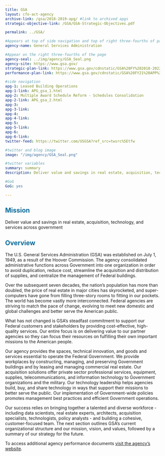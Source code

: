 ```yaml
---
title: GSA
layout: cfo-act-agency
archive-link: /gsa/2018-2019-apg/ #link to archived apgs
strategic-objective-link: /GSA/GSA-Strategic-Objectives.pdf

permalink: ../GSA/

#Appears at top of side navigation and top of right three-fourths of page
agency-name: General Services Administration

#Appear on the right three-fourths of the page
agency-seal: ../img/agency/GSA_Seal.png
agency-site: https://www.gsa.gov/
strategic-plan-link: https://www.gsa.gov/cdnstatic/GSA%20FY%202018-2022%20Strategic%20Plan%20-%20FINAL.pdf
performance-plan-link: https://www.gsa.gov/cdnstatic/GSA%20FY21%20APP%20and%20FY19%20APR.pdf

#side navigation
apg-1: Leased Building Operations
apg-1-link: APG_gsa_1.html
apg-2: Multiple Award Schedule Reform - Schedules Consolidation
apg-2-link: APG_gsa_2.html
apg-3:
apg-3-link:
apg-4:
apg-4-link:
apg-5:
apg-5-link:
apg-6:
apg-6-link:
twitter-feed: https://twitter.com/USGSA?ref_src=twsrc%5Etfw

#twitter and blog image
image: "/img/agency/GSA_Seal.png"

#twitter variables
summary: summary
description: Deliver value and savings in real estate, acquisition, technology, and services across the government.

#GoG
GoG: yes

---
```


<div class="usa-grid usa-graphic_list-row">
  <div class="usa-width-one-whole usa-media_block agency-page-section">
    <h2 style="color:#046b99;">Mission</h2>
    <p>Deliver value and savings in real estate, acquisition, technology, and services across government</p>
  </div>
</div>

<div class="usa-grid usa-graphic_list-row">
  <div class="usa-width-one-whole usa-media_block agency-page-section">
    <h2 style="color:#046b99;">Overview</h2>
    <p>The U.S. General Services Administration (GSA) was established on July 1, 1949, as a result of the Hoover Commission. The agency consolidated administrative functions across Government into one organization in order to avoid duplication, reduce cost, streamline the acquisition and distribution of supplies, and centralize the management of Federal buildings.</p>
    <p>Over the subsequent seven decades, the nation&rsquo;s population has more than doubled, the price of real estate in major cities has skyrocketed, and super-computers have gone from filling three-story rooms to fitting in our pockets. The world has become vastly more interconnected. Federal agencies are striving to match the pace of change, evolving to meet new domestic and global challenges and better serve the American public.</p>
    <p>What has not changed is GSA&rsquo;s steadfast commitment to support our Federal customers and stakeholders by providing cost-effective, high-quality services. Our entire focus is on delivering value to our partner agencies so they can focus their resources on fulfilling their own important missions to the American people.</p>
    <p>Our agency provides the spaces, technical innovation, and goods and services essential to operate the Federal Government. We provide workplaces by constructing, managing, and preserving Government buildings and by leasing and managing commercial real estate. Our acquisition solutions offer private sector professional services, equipment, supplies, telecommunications, and information technology to Government organizations and the military. Our technology leadership helps agencies build, buy, and share technology in ways that support their missions to better serve the public. Our implementation of Government-wide policies promotes management best practices and efficient Government operations.</p>
    <p>Our success relies on bringing together a talented and diverse workforce - including data scientists, real estate experts, architects, acquisition specialists, technologists, policy analysts - and building a cohesive, customer-focused team. The next section outlines GSA&rsquo;s current organizational structure and our mission, vision, and values, followed by a summary of our strategy for the future.</p>
  </div>
</div>

<div class="usa-grid usa-graphic_list-row">
  <div class="usa-width-one-whole usa-media_block">
    <p>To access additional agency performance documents <a href="https://www.gsa.gov/reference/reports/budget-performance" target="_blank">visit the agency’s website</a>.</p>
  </div>
</div>
